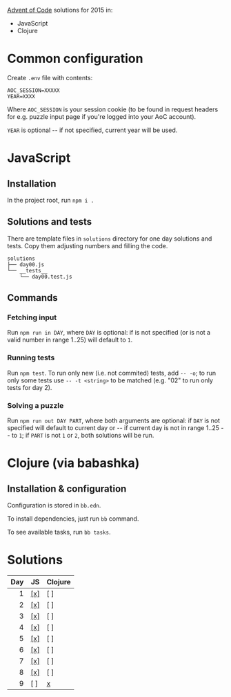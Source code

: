 [Advent of Code](https://adventofcode.com/) solutions for 2015 in:
 - JavaScript
 - Clojure

# Common configuration

Create `.env` file with contents:

    AOC_SESSION=XXXXX
    YEAR=XXXX

Where `AOC_SESSION` is your session cookie (to be found in request
headers for e.g. puzzle input page if you're logged into your AoC
account).

`YEAR` is optional -- if not specified, current year will be used.

# JavaScript

## Installation

In the project root, run `npm i .`

## Solutions and tests

There are template files in `solutions` directory for one day
solutions and tests. Copy them adjusting numbers and filling the code.

    solutions
    ├── day00.js
    └── __tests__
        └── day00.test.js

## Commands

### Fetching input

Run `npm run in DAY`, where `DAY` is optional: if is not specified (or
is not a valid number in range 1..25) will default to `1`.

### Running tests

Run `npm test`. To run only new (i.e. not commited) tests, add
`-- -o`; to run only some tests use `-- -t <string>` to be matched
(e.g. "02" to run only tests for day 2).

### Solving a puzzle

Run `npm run out DAY PART`, where both arguments are optional: if
`DAY` is not specified will default to current day or -- if current
day is not in range 1..25 -- to `1`; if `PART` is not `1` or `2`, both
solutions will be run.

# Clojure (via babashka)

## Installation & configuration 

Configuration is stored in `bb.edn`.

To install dependencies, just run `bb` command.

To see available tasks, run `bb tasks`.


# Solutions

Day | JS | Clojure 
--:|---|--- 
1 | [[x]](JS/solutions/day01.js) | [ ] 
2 | [[x]](JS/solutions/day02.js) | [ ] 
3 | [[x]](JS/solutions/day03.js) | [ ]
4 | [[x]](JS/solutions/day04.js) | [ ]
5 | [[x]](JS/solutions/day05.js) | [ ]
6 | [[x]](JS/solutions/day06.js) | [ ]
7 | [[x]](JS/solutions/day07.js) | [ ]
8 | [[x]](JS/solutions/day08.js) | [ ]
9 | [ ] | [x](Clojure/day09.clj)
